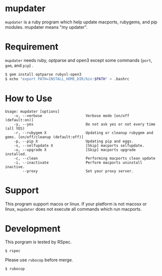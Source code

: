 # mupdater
`mupdater` is a ruby program which help update macports, rubygems, and pip modules.
mupdater means "my updater".


# Requirement
`mupdater` needs ruby, optparse and open3 except some commands (`port`, `gem`, and `pip`) .

```bash
$ gem install optparse rubysl-open3
$ echo "export PATH=INSTALL_HOME_DIR/bin:$PATH" > .bashrc
```

# How to Use

```text
Usage: mupdater [options]
    -v, --verbose                    Verbose mode [on/off (default:on)]
    -y, --yes                        Do not ask yes or not every time (all YES)
    -r, --rubygem X                  Updating or cleanup rubygem and gems. [on/off/cleanup (default:off)]
    -p, --pip X                      Updating pip and eggs.
    -s, --selfupdate X               [Skip] macports selfupdate.
    -u, --upgrade X                  [Skip] macports upgrade installed.
    -c, --clean                      Performing macports clean update
    -i, --inactivate                 Perform macports uninstall inactive.
        --proxy                      Set your proxy server.
```

# Support

This program support macos or linux.
If your platform is not macosx or linux, `mupdater` does not execute all commands which run macports.

# Development
This porgram is tested by RSpec.
```text
$ rspec
```

Please use `rubocop` before merge.
```text
$ rubocop
```
